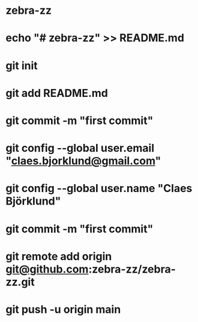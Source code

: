 # zebra-zz


# echo "# zebra-zz" >> README.md
#  git init
#  git add README.md
#  git commit -m "first commit"
#  git config --global user.email "claes.bjorklund@gmail.com"
#  git config --global user.name "Claes Björklund"
#  git commit -m "first commit"

#  git remote add origin git@github.com:zebra-zz/zebra-zz.git
#  git push -u origin main
